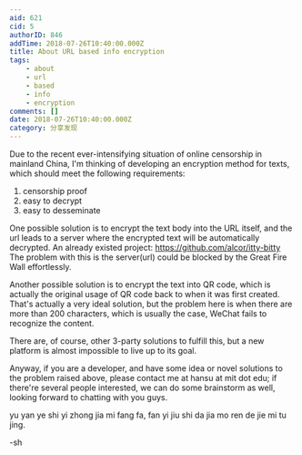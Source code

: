 ```yaml
---
aid: 621
cid: 5
authorID: 846
addTime: 2018-07-26T10:40:00.000Z
title: About URL based info encryption
tags:
    - about
    - url
    - based
    - info
    - encryption
comments: []
date: 2018-07-26T10:40:00.000Z
category: 分享发现
---
```


Due to the recent ever-intensifying situation of online censorship in mainland China, I'm thinking of developing an encryption method for texts, which should meet the following requirements:

1.  censorship proof
2.  easy to decrypt
3.  easy to desseminate

One possible solution is to encrypt the text body into the URL itself, and the url leads to a server where the encrypted text will be automatically decrypted. An already existed project: https://github.com/alcor/itty-bitty The problem with this is the server(url) could be blocked by the Great Fire Wall effortlessly.

Another possible solution is to encrypt the text into QR code, which is actually the original usage of QR code back to when it was first created. That's actually a very ideal solution, but the problem here is when there are more than 200 characters, which is usually the case, WeChat fails to recognize the content.

There are, of course, other 3-party solutions to fulfill this, but a new platform is almost impossible to live up to its goal.

Anyway, if you are a developer, and have some idea or novel solutions to the problem raised above, please contact me at hansu at mit dot edu; if there're several people interested, we can do some brainstorm as well, looking forward to chatting with you guys.

yu yan ye shi yi zhong jia mi fang fa, fan yi jiu shi da jia mo ren de jie mi tu jing.

\-sh
